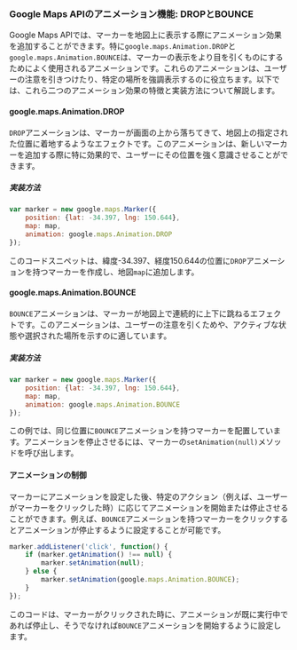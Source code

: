 ### Google Maps APIのアニメーション機能: DROPとBOUNCE

Google Maps APIでは、マーカーを地図上に表示する際にアニメーション効果を追加することができます。特に`google.maps.Animation.DROP`と`google.maps.Animation.BOUNCE`は、マーカーの表示をより目を引くものにするためによく使用されるアニメーションです。これらのアニメーションは、ユーザーの注意を引きつけたり、特定の場所を強調表示するのに役立ちます。以下では、これら二つのアニメーション効果の特徴と実装方法について解説します。

#### google.maps.Animation.DROP

`DROP`アニメーションは、マーカーが画面の上から落ちてきて、地図上の指定された位置に着地するようなエフェクトです。このアニメーションは、新しいマーカーを追加する際に特に効果的で、ユーザーにその位置を強く意識させることができます。

##### 実装方法

```javascript
var marker = new google.maps.Marker({
    position: {lat: -34.397, lng: 150.644},
    map: map,
    animation: google.maps.Animation.DROP
});
```

このコードスニペットは、緯度-34.397、経度150.644の位置に`DROP`アニメーションを持つマーカーを作成し、地図`map`に追加します。

#### google.maps.Animation.BOUNCE

`BOUNCE`アニメーションは、マーカーが地図上で連続的に上下に跳ねるエフェクトです。このアニメーションは、ユーザーの注意を引くためや、アクティブな状態や選択された場所を示すのに適しています。

##### 実装方法

```javascript
var marker = new google.maps.Marker({
    position: {lat: -34.397, lng: 150.644},
    map: map,
    animation: google.maps.Animation.BOUNCE
});
```

この例では、同じ位置に`BOUNCE`アニメーションを持つマーカーを配置しています。アニメーションを停止させるには、マーカーの`setAnimation(null)`メソッドを呼び出します。

#### アニメーションの制御

マーカーにアニメーションを設定した後、特定のアクション（例えば、ユーザーがマーカーをクリックした時）に応じてアニメーションを開始または停止させることができます。例えば、`BOUNCE`アニメーションを持つマーカーをクリックするとアニメーションが停止するように設定することが可能です。

```javascript
marker.addListener('click', function() {
    if (marker.getAnimation() !== null) {
        marker.setAnimation(null);
    } else {
        marker.setAnimation(google.maps.Animation.BOUNCE);
    }
});
```

このコードは、マーカーがクリックされた時に、アニメーションが既に実行中であれば停止し、そうでなければ`BOUNCE`アニメーションを開始するように設定します。